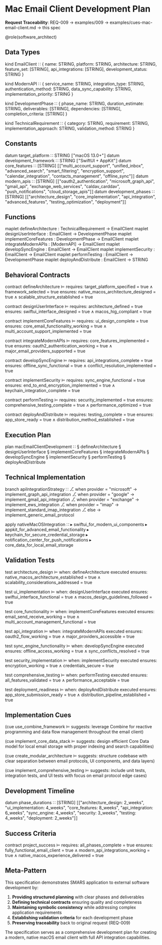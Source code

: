 # Mac Email Client Development Plan

**Request Traceability**: REQ-009 → examples/009 → examples/cues-mac-email-client.md → this spec

@role(software_architect)

## Data Types

kind EmailClient ∷ {
  name: STRING,
  platform: STRING,
  architecture: STRING,
  feature_set: [STRING],
  api_integrations: [STRING],
  development_status: STRING
}

kind ModernAPI ∷ {
  service_name: STRING,
  integration_type: STRING,
  authentication_method: STRING,
  data_sync_capability: STRING,
  implementation_priority: STRING
}

kind DevelopmentPhase ∷ {
  phase_name: STRING,
  duration_estimate: STRING,
  deliverables: [STRING],
  dependencies: [STRING],
  completion_criteria: [STRING]
}

kind TechnicalRequirement ∷ {
  category: STRING,
  requirement: STRING,
  implementation_approach: STRING,
  validation_method: STRING
}

## Constants

datum target_platform ∷ STRING ⟦"macOS 13.0+"⟧
datum development_framework ∷ STRING ⟦"SwiftUI + AppKit"⟧
datum core_features ∷ [STRING] ⟦["multi_account_support", "unified_inbox", "advanced_search", "smart_filtering", "encryption_support", "calendar_integration", "contacts_management", "offline_sync"]⟧
datum modern_apis ∷ [STRING] ⟦["oauth2_authentication", "microsoft_graph_api", "gmail_api", "exchange_web_services", "caldav_carddav", "push_notifications", "cloud_storage_apis"]⟧
datum development_phases ∷ [STRING] ⟦["architecture_design", "core_implementation", "api_integration", "advanced_features", "testing_optimization", "deployment"]⟧

## Functions

maplet defineArchitecture : TechnicalRequirement → EmailClient
maplet designUserInterface : EmailClient → DevelopmentPhase
maplet implementCoreFeatures : DevelopmentPhase → EmailClient
maplet integrateModernAPIs : [ModernAPI] → EmailClient
maplet developSyncEngine : EmailClient → EmailClient
maplet implementSecurity : EmailClient → EmailClient
maplet performTesting : EmailClient → DevelopmentPhase
maplet deployAndDistribute : EmailClient → STRING

## Behavioral Contracts

contract defineArchitecture ⊨
  requires: target_platform_specified = true ∧ framework_selected = true
  ensures: native_macos_architecture_designed = true ∧ scalable_structure_established = true

contract designUserInterface ⊨
  requires: architecture_defined = true
  ensures: swiftui_interface_designed = true ∧ macos_hig_compliant = true

contract implementCoreFeatures ⊨
  requires: ui_design_complete = true
  ensures: core_email_functionality_working = true ∧ multi_account_support_implemented = true

contract integrateModernAPIs ⊨
  requires: core_features_implemented = true
  ensures: oauth2_authentication_working = true ∧ major_email_providers_supported = true

contract developSyncEngine ⊨
  requires: api_integrations_complete = true
  ensures: offline_sync_functional = true ∧ conflict_resolution_implemented = true

contract implementSecurity ⊨
  requires: sync_engine_functional = true
  ensures: end_to_end_encryption_implemented = true ∧ keychain_integration_complete = true

contract performTesting ⊨
  requires: security_implemented = true
  ensures: comprehensive_testing_complete = true ∧ performance_optimized = true

contract deployAndDistribute ⊨
  requires: testing_complete = true
  ensures: app_store_ready = true ∧ distribution_method_established = true

## Execution Plan

plan macEmailClientDevelopment ∷
  § defineArchitecture
  § designUserInterface
  § implementCoreFeatures
  § integrateModernAPIs
  § developSyncEngine
  § implementSecurity
  § performTesting
  § deployAndDistribute

## Technical Implementation

branch apiIntegrationStrategy ∷
  ⎇ when provider = "microsoft" → implement_graph_api_integration
  ⎇ when provider = "google" → implement_gmail_api_integration
  ⎇ when provider = "exchange" → implement_ews_integration
  ⎇ when provider = "imap" → implement_standard_imap_integration
  ⎇ else → implement_generic_email_protocol

apply nativeMacOSIntegration ∷
  ▸ swiftui_for_modern_ui_components
  ▸ appkit_for_advanced_email_functionality
  ▸ keychain_for_secure_credential_storage
  ▸ notification_center_for_push_notifications
  ▸ core_data_for_local_email_storage

## Validation Tests

test architecture_design ⊨
  when: defineArchitecture executed
  ensures: native_macos_architecture_established = true ∧ scalability_considerations_addressed = true

test ui_implementation ⊨
  when: designUserInterface executed
  ensures: swiftui_interface_functional = true ∧ macos_design_guidelines_followed = true

test core_functionality ⊨
  when: implementCoreFeatures executed
  ensures: email_send_receive_working = true ∧ multi_account_management_functional = true

test api_integration ⊨
  when: integrateModernAPIs executed
  ensures: oauth2_flow_working = true ∧ major_providers_accessible = true

test sync_engine_functionality ⊨
  when: developSyncEngine executed
  ensures: offline_access_working = true ∧ sync_conflicts_resolved = true

test security_implementation ⊨
  when: implementSecurity executed
  ensures: encryption_working = true ∧ credentials_secure = true

test comprehensive_testing ⊨
  when: performTesting executed
  ensures: all_features_validated = true ∧ performance_acceptable = true

test deployment_readiness ⊨
  when: deployAndDistribute executed
  ensures: app_store_submission_ready = true ∧ distribution_pipeline_established = true

## Implementation Cues

(cue use_combine_framework ⊨ suggests: leverage Combine for reactive programming and data flow management throughout the email client)

(cue implement_core_data_stack ⊨ suggests: design efficient Core Data model for local email storage with proper indexing and search capabilities)

(cue create_modular_architecture ⊨ suggests: structure codebase with clear separation between email protocols, UI components, and data layers)

(cue implement_comprehensive_testing ⊨ suggests: include unit tests, integration tests, and UI tests with focus on email protocol edge cases)

## Development Timeline

datum phase_durations ∷ [STRING] ⟦["architecture_design: 2_weeks", "ui_implementation: 4_weeks", "core_features: 8_weeks", "api_integration: 6_weeks", "sync_engine: 4_weeks", "security: 3_weeks", "testing: 4_weeks", "deployment: 2_weeks"]⟧

## Success Criteria

contract project_success ⊨
  requires: all_phases_complete = true
  ensures: fully_functional_email_client = true ∧ modern_api_integrations_working = true ∧ native_macos_experience_delivered = true

## Meta-Pattern

This specification demonstrates SMARS application to external software development by:
1. **Providing structured planning** with clear phases and deliverables
2. **Defining technical contracts** ensuring quality and completeness
3. **Maintaining symbolic consistency** while addressing complex application requirements
4. **Establishing validation criteria** for each development phase
5. **Preserving traceability** back to original request (REQ-009)

The specification serves as a comprehensive development plan for creating a modern, native macOS email client with full API integration capabilities.